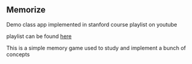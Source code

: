 ## Memorize

Demo class app implemented in stanford course playlist on youtube

playlist can be found [here](https://www.youtube.com/watch?v=SIYdYpPXil4&list=RDCMUC-EnprmCZ3OXyAoG7vjVNCA&index=2)

This is a simple memory game used to study and implement a bunch of concepts
